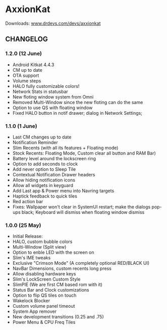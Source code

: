 AxxionKat
===============

Downloads: www.drdevs.com/devs/axxionkat

CHANGELOG 
---------

### 1.2.0 (12 June)
- Android Kitkat 4.4.3
- CM up to date
- OTA support
- Volume steps
- HALO fully customizable colors!
- Network Stats in statusbar
- New floting window system from Omni
- Removed Multi-Window since the new floting can do the same
- Option to use QS with floating window
- Fixed HALO button in notif drawer; dialog in Network Settings;

### 1.1.0 (1 June)
- Last CM changes up to date
- Notification Reminder
- Slim Recents (with all its features + Floating mode)
- Stock Recents: Floating Mode, Custom clear all button and RAM Bar)
- Battery level around the lockscreen ring
- Option to add seconds to clock
- Add never option to Sleep Tile
- Contextual Notification Drawer headers
- Allow hiding notification icons
- Allow all widgets in keyguard
- Add Last app & Power menu into Navring targets
- Haptick feedback to quick tiles
- Red action bar
- Fixes: Wallpaper won't clear in SystemUI restart; make the dialogs pop-ups black; Keyboard will dismiss when floating window dismiss 

### 1.0.0 (25 May)
- Initial Release:
- HALO, custom bubble colors
- Multi-Window (Split view)
- Option to enble LED with the screen on
- Slim's IME tweaks
- Exclusive "Crimson Mode" (A completely optional RED/BLACK UI)
- NavBar Dimensions, custom recents long press
- Allow disabling hardware keys
- Slim's LockScreen Custom Style 
- SlimPIE (We are first CM based rom with it)
- Status Bar and Clock customizations
- Option to flip QS tiles on touch
- Wakelock Blocker
- Custom volume panel timeout 
- System App remover
- New development transitions (0.25 and .75)
- Power Menu & CPU Freq Tiles

